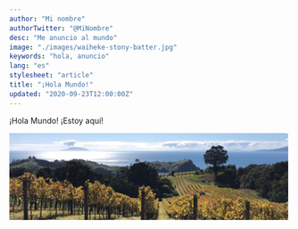 ```yaml
---
author: "Mi nombre"
authorTwitter: "@MiNombre"
desc: "Me anuncio al mundo"
image: "./images/waiheke-stony-batter.jpg"
keywords: "hola, anuncio"
lang: "es"
stylesheet: "article"
title: "¡Hola Mundo!"
updated: "2020-09-23T12:00:00Z"
---
```


¡Hola Mundo! ¡Estoy aquí!

<img
  alt="Grapevines among rolling hills leading to the sea"
  src="./images/waiheke-stony-batter.jpg"
  style="max-width:500px;"
/>
